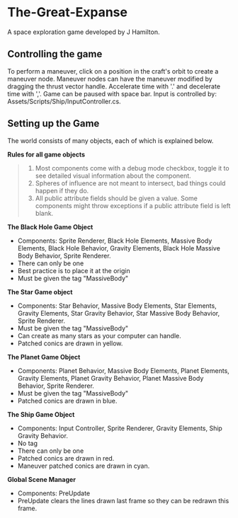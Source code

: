 # The-Great-Expanse
A space exploration game developed by J Hamilton.

Controlling the game
--------------------
To perform a maneuver, click on a position in the craft's orbit to create a maneuver node. Maneuver nodes can have the maneuver modified by dragging the thrust vector handle. Accelerate time with '.' and decelerate time with ','. Game can be paused with space bar. Input is controlled by: Assets/Scripts/Ship/InputController.cs. 

Setting up the Game
-------------------
The world consists of many objects, each of which is explained below. 

**Rules for all game objects**
>1. Most components come with a debug mode 
checkbox, toggle it to see detailed visual information 
about the component.
>2. Spheres of influence are not meant to intersect, bad
things could happen if they do.
>3. All public attribute fields should be given a value.
Some components might throw exceptions if a public 
attribute field is left blank.

**The Black Hole Game Object**
- Components: Sprite Renderer, Black Hole Elements, 
Massive Body Elements, Black Hole Behavior, Gravity 
Elements, Black Hole Massive Body Behavior, Sprite 
Renderer.
- There can only be one
- Best practice is to place it at the origin
- Must be given the tag "MassiveBody"

**The Star Game object**
- Components: Star Behavior, Massive Body Elements,
Star Elements, Gravity Elements, Star Gravity Behavior,
Star Massive Body Behavior, Sprite Renderer.
- Must be given the tag "MassiveBody"
- Can create as many stars as your computer can handle.
- Patched conics are drawn in yellow.

**The Planet Game Object**
- Components: Planet Behavior, Massive Body Elements,
Planet Elements, Gravity Elements, Planet Gravity Behavior,
Planet Massive Body Behavior, Sprite Renderer.
- Must be given the tag "MassiveBody"
- Patched conics are drawn in blue.

**The Ship Game Object**
- Components: Input Controller, Sprite Renderer, Gravity
Elements, Ship Gravity Behavior.
- No tag
- There can only be one
- Patched conics are drawn in red.
- Maneuver patched conics are drawn in cyan.

**Global Scene Manager**
- Components: PreUpdate
- PreUpdate clears the lines drawn last frame so they can be redrawn this frame.
